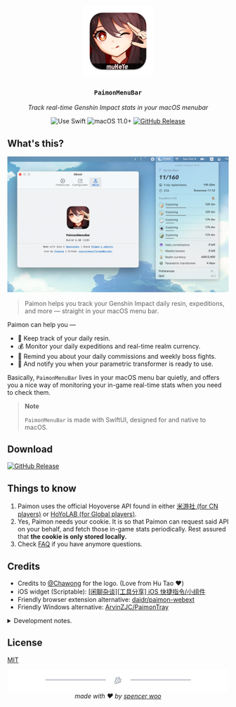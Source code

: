 <div align="center">
  <img src="Assets/logo.png" alt="logo" width="160" height="160" />
  <h3><code>PaimonMenuBar</code></h3>
  <p><em>Track real-time Genshin Impact stats in your macOS menubar</em></p>

  <img src="https://img.shields.io/badge/uses-SwiftUI-f05138?labelColor=282c34&logo=swift" alt="Use Swift" />
  <img src="https://img.shields.io/badge/macOS-11.0+-f05138?labelColor=282c34&logo=apple" alt="macOS 11.0+" />
  <a href="https://github.com/spencerwooo/PaimonMenuBar/releases/latest"><img src="https://img.shields.io/github/v/release/spencerwooo/PaimonMenuBar?labelColor=282c34&logo=GitHub" alt="GitHub Release" /></a>
</div>

## What's this?

![screenshot](Assets/screenshot.jpg)

> Paimon helps you track your Genshin Impact daily resin, expeditions, and more — straight in your macOS menu bar.

Paimon can help you —

* 🌙 Keep track of your daily resin.
* 💰 Monitor your daily expeditions and real-time realm currency.
* 🏁 Remind you about your daily commissions and weekly boss fights.
* 🍯 And notify you when your parametric transformer is ready to use.

Basically, `PaimonMenuBar` lives in your macOS menu bar quietly, and offers you a nice way of monitoring your in-game real-time stats when you need to check them.

> **Note**
>
> `PaimonMenuBar` is made with SwiftUI, designed for and native to macOS.

## Download

[![GitHub Release](https://img.shields.io/github/v/release/spencerwooo/PaimonMenuBar?labelColor=282c34&logo=GitHub&style=for-the-badge)](https://github.com/spencerwooo/PaimonMenuBar/releases/latest)

## Things to know

1. Paimon uses the official Hoyoverse API found in either [米游社 (for CN players)](https://bbs.mihoyo.com/ys/) or [HoYoLAB (for Global players)](https://www.hoyolab.com/home).
2. Yes, Paimon needs your cookie. It is so that Paimon can request said API on your behalf, and fetch those in-game stats periodically. Rest assured that **the cookie is only stored locally.**
3. Check [FAQ](https://paimon.swo.moe/) if you have anymore questions.

## Credits

* Credits to [@Chawong](https://www.pixiv.net/en/artworks/92415888) for the logo. (Love from Hu Tao :heart:)
* iOS widget (Scriptable): [[闲聊杂谈][工具分享] iOS 快捷指令/小组件](https://bbs.nga.cn/read.php?tid=29801567)
* Friendly browser extension alternative: [daidr/paimon-webext](https://github.com/daidr/paimon-webext)
* Friendly Windows alternative: [ArvinZJC/PaimonTray](https://github.com/ArvinZJC/PaimonTray)

<details>
<summary>Development notes.</summary>

## TO-DO

* [x] Menu bar of varying height.
* [x] Configurable data refresh rate.
* [x] Start at login.
* [x] `i18n` support for at least Simplified Chinese and English.
* [x] Manual refresh button.
* [x] Code-sign and publish as `.dmg`.
* [x] Auto-updates and check for update.
* [x] Custom website and help for acquiring the cookie.
* [x] Help button beside the text field for entering the cookie.
* [x] Support for cn and global genshin accounts (米游社 and hoyolab).
* [x] Backward-compatibility for macOS 11.0.
* [x] Better first-time installation experience (guidance for initial setup).
* ~~[ ] Support for multiple accounts?~~

## Releasing a new version

* Create a build in Xcode, bump the build number, and notarize build.
* Create a new release on GitHub with a new version tag and increment the build number.
* Use `create-dmg` to create the `.dmg` file:

  ```bash
  create-dmg PaimonMenuBar.app
  ```

* Update appcast.xml with the new version tag and build number:

  ```bash
  cd <PATH_TO_SPARKLE>/artifacts/sparkle/bin
  ./generate_appcast <PATH_TO_PROJECT>/PaimonMenuBar/Build/
  ```

* Profit.

</details>

## License

[MIT](LICENSE)

<div align="center">
  <img src="Assets/footer.png" />
  <em>made with ❤️ by <a href="https://spencerwoo.com">spencer woo</a></em>
</div>
